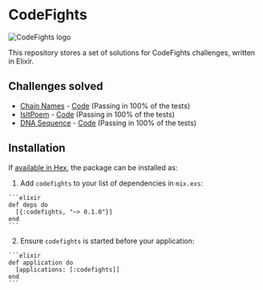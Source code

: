# CodeFights

![CodeFights logo](https://codefights.com/share/share_codefights.jpg)

This repository stores a set of solutions for CodeFights challenges, written in Elixir.


## Challenges solved

* [Chain Names](https://codefights.com/challenge/ZnCxyiiniAywSueqc/main) - [Code](https://github.com/pluralism/codefights/blob/master/codefights/lib/chain_names.ex) (Passing in 100% of the tests)
* [IsItPoem](https://codefights.com/challenge/kEidRSEGFw86GhRsu/main) - [Code](https://github.com/pluralism/codefights/blob/master/codefights/lib/is_it_poem.ex) (Passing in 100% of the tests)
* [DNA Sequence](https://codefights.com/challenge/fYqpnHtuii9QwwTSt/main) - [Code](https://github.com/pluralism/codefights/blob/master/codefights/lib/dna_sequence.ex) (Passing in 100% of the tests)



## Installation

If [available in Hex](https://hex.pm/docs/publish), the package can be installed as:

  1. Add `codefights` to your list of dependencies in `mix.exs`:

    ```elixir
    def deps do
      [{:codefights, "~> 0.1.0"}]
    end
    ```

  2. Ensure `codefights` is started before your application:

    ```elixir
    def application do
      [applications: [:codefights]]
    end
    ```

